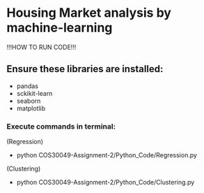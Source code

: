 # Housing Market analysis by machine-learning

!!!HOW TO RUN CODE!!!

## Ensure these libraries are installed:

- pandas
- sckikit-learn
- seaborn
- matplotlib

### Execute commands in terminal:

(Regression)
- python COS30049-Assignment-2/Python_Code/Regression.py

(Clustering)
- python COS30049-Assignment-2/Python_Code/Clustering.py

